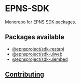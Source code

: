 # EPNS-SDK

Monorepo for EPNS SDK packages.

## Packages available
- [@epnsproject/sdk-restapi](./packages/restapi/README.md)
- [@epnsproject/sdk-uiweb](./packages/uiweb/README.md)
- [@epnsproject/sdk-uiembed](./packages/uiembed/README.md)

## [Contributing](./contributing.md)
